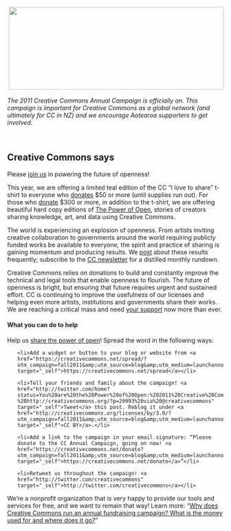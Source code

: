 <html><body><p style="text-align:center;"> <a href="http://creativecommons.org.nz/wp-content/uploads/2011/10/donate_to_creative_commons1.jpg"><img class="aligncenter  wp-image-805" title="donate_to_creative_commons" src="http://creativecommons.org.nz/wp-content/uploads/2011/10/donate_to_creative_commons1-300x128.jpg" alt="" width="500" height="192"></a></p>

<em>The 2011 Creative Commons Annual Campaign is officially on. This campaign is important for Creative Commons as a global network (and ultimately for CC in NZ) and we encourage Aotearoa supporters to get involved.</em>



 

<h2>Creative Commons says</h2>

Please <a href="https://creativecommons.net/donate/?utm_campaign=fall2011&amp;utm_source=blog&amp;utm_medium=launchannouncement" target="_self">join us</a> in powering the future of openness!



This year, we are offering a limited teal edition of the CC “I love to share” t-shirt to everyone who <a href="https://creativecommons.net/donate/?utm_campaign=fall2011&amp;utm_source=blog&amp;utm_medium=launchannouncement" target="_self">donates</a> $50 or more (until supplies run out). For those who <a href="https://creativecommons.net/donate/?utm_campaign=fall2011&amp;utm_source=blog&amp;utm_medium=launchannouncement" target="_self">donate</a> $300 or more, in addition to the t-shirt, we are offering beautiful hard copy editions of <a href="http://thepowerofopen.org/?utm_campaign=fall2011&amp;utm_source=blog&amp;utm_medium=launchannouncement" target="_self">The Power of Open</a>, stories of creators sharing knowledge, art, and data using Creative Commons.



The world is experiencing an explosion of openness. From artists inviting creative collaboration to governments around the world requiring publicly funded works be available to everyone, the spirit and practice of sharing is gaining momentum and producing results. We <a href="http://creativecommons.org/weblog?utm_campaign=fall2011&amp;utm_source=blog&amp;utm_medium=launchannouncement" target="_self">post</a> about these results frequently; subscribe to the <a href="http://creativecommons.org/newsletter?utm_campaign=fall2011&amp;utm_source=blog&amp;utm_medium=launchannouncement" target="_self">CC newsletter</a> for a distilled monthly rundown.



Creative Commons relies on donations to build and constantly improve the technical and legal tools that enable openness to flourish. The future of openness is bright, but ensuring that future requires urgent and sustained effort. CC is continuing to improve the usefulness of our licenses and helping even more artists, institutions and governments share their works. We are reaching a critical mass and need <a href="https://creativecommons.net/donate/?utm_campaign=fall2011&amp;utm_source=blog&amp;utm_medium=launchannouncement" target="_self">your support</a> now more than ever.

<h4>What you can do to help</h4>

Help us <a href="https://creativecommons.net/spread/?utm_campaign=fall2011&amp;utm_source=blog&amp;utm_medium=launchannouncement" target="_self">share the power of open</a>! Spread the word in the following ways:

<ul>

	<li>Add a widget or button to your blog or website from <a href="https://creativecommons.net/spread/?utm_campaign=fall2011&amp;utm_source=blog&amp;utm_medium=launchannouncement" target="_self">https://creativecommons.net/spread</a></li>

	<li>Tell your friends and family about the campaign! <a href="http://twitter.com/home?status=You%20are%20the%20Power%20of%20Open:%202011%20Creative%20Commons%20Annual%C2%A0Campaign%20-%20http://creativecommons.org/?p=29993%20via%20@creativecommons" target="_self">Tweet</a> this post. Reblog it under <a href="http://creativecommons.org/licenses/by/3.0/?utm_campaign=fall2011&amp;utm_source=blog&amp;utm_medium=launchannouncement" target="_self">CC BY</a>.</li>

	<li>Add a link to the campaign in your email signature: “Please donate to the CC Annual Campaign, going on now! <a href="https://creativecommons.net/donate?utm_campaign=fall2011&amp;utm_source=blog&amp;utm_medium=launchannouncement" target="_self">https://creativecommons.net/donate</a>”</li>

	<li>Retweet us throughout the campaign! <a href="http://twitter.com/creativecommons" target="_self">http://twitter.com/creativecommons</a></li>

</ul>

We’re a nonprofit organization that is very happy to provide our tools and services for free, and we want to remain that way! Learn more: “<a href="http://wiki.creativecommons.org/FAQ#Why_does_Creative_Commons_run_an_annual_fundraising_campaign.3F_What_is_the_money_used_for_and_where_does_it_go.3F?utm_campaign=fall2011&amp;utm_source=blog&amp;utm_medium=launchannouncement" target="_self">Why does Creative Commons run an annual fundraising campaign? What is the money used for and where does it go?</a>”



 </body></html>